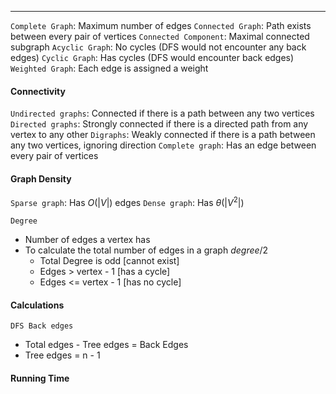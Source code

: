 ***
`Complete Graph`: Maximum number of edges
`Connected Graph`: Path exists between every pair of vertices
`Connected Component`: Maximal connected subgraph
`Acyclic Graph`: No cycles (DFS would not encounter any back edges)
`Cyclic Graph`: Has cycles (DFS would encounter back edges)
`Weighted Graph`: Each edge is assigned a weight


#### Connectivity
`Undirected graphs`: Connected if there is a path between any two vertices
`Directed graphs`: Strongly connected if there is a directed path from any vertex to any other
`Digraphs`: Weakly connected if there is a path between any two vertices, ignoring direction
`Complete graph`: Has an edge between every pair of vertices

#### Graph Density
`Sparse graph`: Has $O(|V|)$ edges
`Dense graph`: Has $\theta(|V^2|)$

`Degree`
* Number of edges a vertex has
* To calculate the total number of edges in a graph $degree/2$
	* Total Degree is odd [cannot exist]
	* Edges > vertex - 1 [has a cycle]
	* Edges <= vertex - 1 [has no cycle]

#### Calculations
`DFS Back edges`
* Total edges - Tree edges = Back Edges
* Tree edges = n - 1

#### Running Time

